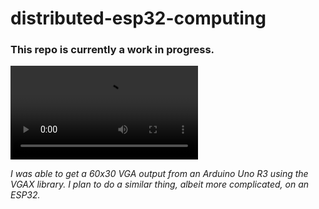 # distributed-esp32-computing

### This repo is currently a work in progress.

![](https://i.imgur.com/JdxHORd.mp4?raw=true)

*I was able to get a 60x30 VGA output from an Arduino Uno R3 using the VGAX library. I plan to do a similar thing, albeit more complicated, on an ESP32.*